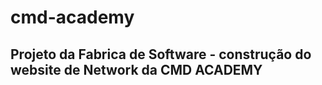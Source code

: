 # cmd-academy
## Projeto da Fabrica de Software - construção do website de Network da CMD ACADEMY
##
